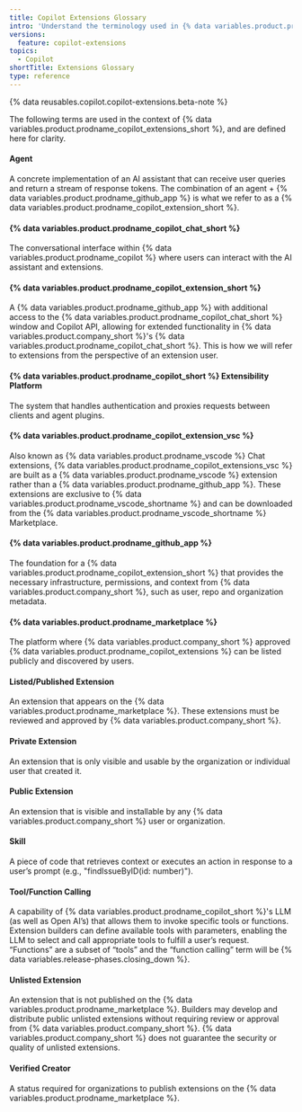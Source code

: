 ```yaml
---
title: Copilot Extensions Glossary
intro: 'Understand the terminology used in {% data variables.product.prodname_copilot_extensions_short %}.'
versions:
  feature: copilot-extensions
topics:
  - Copilot
shortTitle: Extensions Glossary
type: reference
---
```


{% data reusables.copilot.copilot-extensions.beta-note %}

The following terms are used in the context of {% data variables.product.prodname_copilot_extensions_short %}, and are defined here for clarity.

#### Agent

A concrete implementation of an AI assistant that can receive user queries and return a stream of response tokens. The combination of an agent + {% data variables.product.prodname_github_app %} is what we refer to as a {% data variables.product.prodname_copilot_extension_short %}.

#### {% data variables.product.prodname_copilot_chat_short %}

The conversational interface within {% data variables.product.prodname_copilot %} where users can interact with the AI assistant and extensions.

#### {% data variables.product.prodname_copilot_extension_short %}

A {% data variables.product.prodname_github_app %} with additional access to the {% data variables.product.prodname_copilot_chat_short %} window and Copilot API, allowing for extended functionality in {% data variables.product.company_short %}'s {% data variables.product.prodname_copilot_chat_short %}. This is how we will refer to extensions from the perspective of an extension user.

#### {% data variables.product.prodname_copilot_short %} Extensibility Platform

The system that handles authentication and proxies requests between clients and agent plugins.

#### {% data variables.product.prodname_copilot_extension_vsc %}

Also known as {% data variables.product.prodname_vscode %} Chat extensions, {% data variables.product.prodname_copilot_extensions_vsc %} are built as a {% data variables.product.prodname_vscode %} extension rather than a {% data variables.product.prodname_github_app %}. These extensions are exclusive to {% data variables.product.prodname_vscode_shortname %} and can be downloaded from the {% data variables.product.prodname_vscode_shortname %} Marketplace.

#### {% data variables.product.prodname_github_app %}

The foundation for a {% data variables.product.prodname_copilot_extension_short %} that provides the necessary infrastructure, permissions, and context from {% data variables.product.company_short %}, such as user, repo and organization metadata.

#### {% data variables.product.prodname_marketplace %}

The platform where {% data variables.product.company_short %} approved {% data variables.product.prodname_copilot_extensions %} can be listed publicly and discovered by users.

#### Listed/Published Extension

An extension that appears on the {% data variables.product.prodname_marketplace %}. These extensions must be reviewed and approved by {% data variables.product.company_short %}.

#### Private Extension

An extension that is only visible and usable by the organization or individual user that created it.

#### Public Extension

An extension that is visible and installable by any {% data variables.product.company_short %} user or organization.

#### Skill

A piece of code that retrieves context or executes an action in response to a user’s prompt (e.g., "findIssueByID(id: number)").

#### Tool/Function Calling

A capability of {% data variables.product.prodname_copilot_short %}'s LLM (as well as Open AI’s) that allows them to invoke specific tools or functions. Extension builders can define available tools with parameters, enabling the LLM to select and call appropriate tools to fulfill a user’s request. “Functions” are a subset of “tools” and the “function calling” term will be {% data variables.release-phases.closing_down %}.

#### Unlisted Extension

An extension that is not published on the {% data variables.product.prodname_marketplace %}. Builders may develop and distribute public unlisted extensions without requiring review or approval from {% data variables.product.company_short %}. {% data variables.product.company_short %} does not guarantee the security or quality of unlisted extensions.

#### Verified Creator

A status required for organizations to publish extensions on the {% data variables.product.prodname_marketplace %}.
